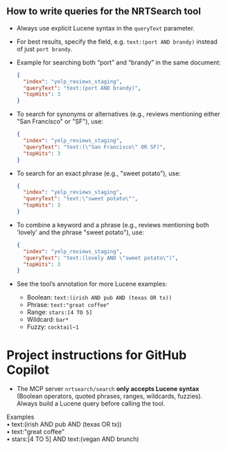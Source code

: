 ## How to write queries for the NRTSearch tool

- Always use explicit Lucene syntax in the `queryText` parameter.
- For best results, specify the field, e.g. `text:(port AND brandy)` instead of just `port brandy`.

- Example for searching both “port” and “brandy” in the same document:

    ```json
    {
      "index": "yelp_reviews_staging",
      "queryText": "text:(port AND brandy)",
      "topHits": 3
    }
    ```

- To search for synonyms or alternatives (e.g., reviews mentioning either "San Francisco" or "SF"), use:

    ```json
    {
      "index": "yelp_reviews_staging",
      "queryText": "text:(\"San Francisco\" OR SF)",
      "topHits": 3
    }
    ```

- To search for an exact phrase (e.g., "sweet potato"), use:

    ```json
    {
      "index": "yelp_reviews_staging",
      "queryText": "text:\"sweet potato\"",
      "topHits": 3
    }
    ```

- To combine a keyword and a phrase (e.g., reviews mentioning both 'lovely' and the phrase "sweet potato"), use:

    ```json
    {
      "index": "yelp_reviews_staging",
      "queryText": "text:(lovely AND \"sweet potato\")",
      "topHits": 3
    }
    ```      
  
- See the tool’s annotation for more Lucene examples:
  - Boolean: `text:(irish AND pub AND (texas OR tx))`
  - Phrase: `text:"great coffee"`
  - Range: `stars:[4 TO 5]`
  - Wildcard: `bar*`
  - Fuzzy: `cocktail~1`

# Project instructions for GitHub Copilot

* The MCP server `nrtsearch/search` **only accepts Lucene syntax**  
  (Boolean operators, quoted phrases, ranges, wildcards, fuzzies).  
  Always build a Lucene query before calling the tool.

Examples  
• text:(irish AND pub AND (texas OR tx))  
• text:"great coffee"  
• stars:[4 TO 5] AND text:(vegan AND brunch)
